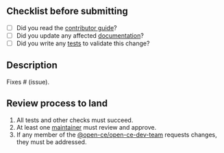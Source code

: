 ## Checklist before submitting

- [ ] Did you read the [contributor guide](https://github.com/open-ce/open-ce/blob/master/CONTRIBUTING.md)?
- [ ] Did you update any affected [documentation](https://github.com/open-ce/open-ce/blob/master/doc/)?
- [ ] Did you write any [tests](https://github.com/open-ce/open-ce/blob/master/tests/) to validate this change?  

## Description

Fixes # (issue).

## Review process to land 

1. All tests and other checks must succeed.
2. At least one [maintainer](https://github.com/open-ce/open-ce/blob/master/MAINTAINERS.md) must review and approve.
3. If any member of the [@open-ce/open-ce-dev-team](https://github.com/orgs/open-ce/teams/open-ce-dev-team/members) requests changes, they must be addressed.
